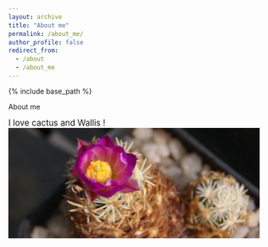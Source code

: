 ```yaml
---
layout: archive
title: "About me"
permalink: /about_me/
author_profile: false
redirect_from:
  - /about
  - /about_me
---
```


{% include base_path %}

About me

<span style="font-size:1.2em;">
I love cactus and Wallis !
</span>

<img src="images/Escobaria_nelliae.JPG" alt="hi" class="inline"/>
